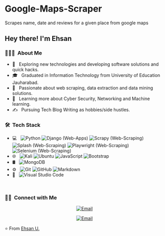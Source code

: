 # Google-Maps-Scraper
Scrapes name, date and reviews for a given place from google maps


<h2> Hey there! I'm Ehsan</h2>

<h3> 👨🏻‍💻 &nbsp;About Me </h3>

- 🤔 &nbsp; Exploring new technologies and developing software solutions and quick hacks.
- 🎓 &nbsp; Graduated in Information Technology from University of Education Jauharabad.
- 💼 &nbsp; Passionate about web scraping, data extraction and data mining solutions.
- 🌱 &nbsp; Learning more about Cyber Security, Networking and Machine learning.
- ✍️ &nbsp; Pursuing Tech Blog Writing as hobbies/side hustles.

<h3> 🛠 &nbsp;Tech Stack</h3>

- 💻 &nbsp;
  ![Python](https://img.shields.io/badge/-Python-333333?style=flat&logo=python)
  ![Django (Web-Apps)](https://img.shields.io/badge/-Django-333333?style=flat&logo=Django&logoColor=276DC3)
  ![Scrapy (Web-Scraping)](https://img.shields.io/badge/-Scrapy-333333?style=flat&logo=Scrapy&logoColor=276DC3)
  ![Splash (Web-Scraping)](https://img.shields.io/badge/-Splash-333333?style=flat&logo=Splash&logoColor=276DC3)
  ![Playwright (Web-Scraping)](https://img.shields.io/badge/-Playwright-333333?style=flat&logo=Playwright&logoColor=276DC3)
  ![Selenium (Web-Scraping)](https://img.shields.io/badge/-Selenium-333333?style=flat&logo=Selenium&logoColor=276DC3)
- 🌐 &nbsp;
  ![Kali](https://img.shields.io/badge/-Kali%20Linux-333333?style=flat&logo=KaliLinux)
  ![Ubuntu](https://img.shields.io/badge/-Ubuntu-333333?style=flat&logo=Ubuntu&logoColor=1572B6)
  ![JavaScript](https://img.shields.io/badge/-JavaScript-333333?style=flat&logo=javascript)
  ![Bootstrap](https://img.shields.io/badge/-Bootstrap-333333?style=flat&logo=bootstrap&logoColor=563D7C)
- 🛢 &nbsp;
  ![MongoDB](https://img.shields.io/badge/-MongoDB-333333?style=flat&logo=mongodb)
- ⚙️ &nbsp;
  ![Git](https://img.shields.io/badge/-Git-333333?style=flat&logo=git)
  ![GitHub](https://img.shields.io/badge/-GitHub-333333?style=flat&logo=github)
  ![Markdown](https://img.shields.io/badge/-Markdown-333333?style=flat&logo=markdown)
- 🔧 &nbsp;
  ![Visual Studio Code](https://img.shields.io/badge/-Visual%20Studio%20Code-333333?style=flat&logo=visual-studio-code&logoColor=007ACC)

<br/>

<h3> 🤝🏻 &nbsp;Connect with Me </h3>

<p align="center">
<a href="mailto:au85265@gmail.com"><img alt="Email" src="https://img.shields.io/badge/Email-au85265@gmail.com-blue?style=flat-square&logo=gmail"></a>
</p>
<p align="center">
<a href="https://www.upwork.com/freelancers/~018fe27cd797e8a786"><img alt="Email" src="https://img.shields.io/badge/Upwork-Ehsan U.-blue?style=flat-square&logo=upwork"></a>
</p>

⭐️ From [Ehsan U.](https://github.com/Ehsan-U)
